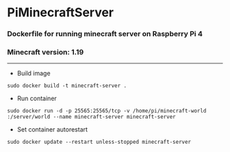 # PiMinecraftServer

### Dockerfile for running minecraft server on Raspberry Pi 4
### Minecraft version: 1.19

---

- Build image 
```
sudo docker build -t minecraft-server .
```

- Run container
```
sudo docker run -d -p 25565:25565/tcp -v /home/pi/minecraft-world
:/server/world --name minecraft-server minecraft-server
```

- Set container autorestart
```
sudo docker update --restart unless-stopped minecraft-server
```
